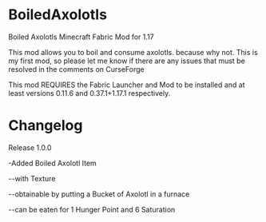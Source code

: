 # BoiledAxolotls
Boiled Axolotls Minecraft Fabric Mod for 1.17

This mod allows you to boil and consume axolotls. because why not. This is my first mod, so please let me know if there are any issues that must be resolved in the comments on CurseForge

This mod REQUIRES the Fabric Launcher and Mod to be installed and at least versions 0.11.6 and 0.37.1+1.17.1 respectively.

# Changelog
Release 1.0.0

-Added Boiled Axolotl Item

--with Texture

--obtainable by putting a Bucket of Axolotl in a furnace

--can be eaten for 1 Hunger Point and 6 Saturation

